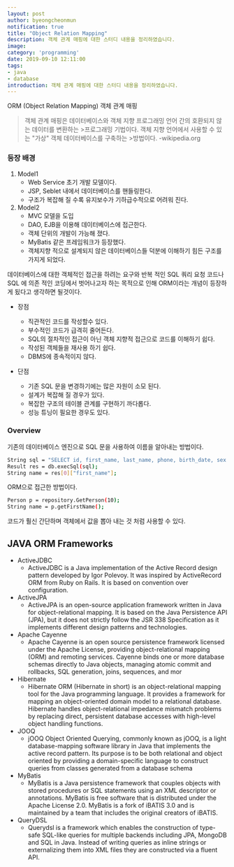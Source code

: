 ```yaml
---
layout: post
author: byeongcheonmun
notification: true
title: "Object Relation Mapping"
description: 객체 관계 매핑에 대한 스터디 내용을 정리하였습니다.
image:
category: 'programming'
date: 2019-09-10 12:11:00
tags:
- java
- database
introduction: 객체 관계 매핑에 대한 스터디 내용을 정리하였습니다.
---
```


ORM (Object Relation Mapping) 객체 관계 매핑
>객체 관계 매핑은 데이터베이스와 객체 지향 프로그래밍 언어 간의 호환되지 않는 데이터를 변환하는 >프로그래밍 기법이다. 객체 지향 언어에서 사용할 수 있는 "가상" 객체 데이터베이스를 구축하는 >방법이다. -wikipedia.org

### 등장 배경
1. Model1
    - Web Service 초기 개발 모델이다.
    - JSP, Seblet 내에서 데이터베이스를 핸들링한다.
    - 구조가 복잡해 질 수록 유지보수가 기하급수적으로 어려워 진다.
2. Model2
    - MVC 모델을 도입
    - DAO, EJB을 이용해 데이터베이스에 접근한다.
    - 객체 단위의 개발이 가능해 졌다.
    - MyBatis 같은 프레임워크가 등장했다.
    - 객체지향 적으로 설계되지 않은 데이터베이스들 덕분에 이해하기 힘든 구조를 가지게 되었다.

데이터베이스에 대한 객체적인 접근을 하려는 요구와 반복 적인 SQL 쿼리 요청 코드나 SQL 에 의존 적인 코딩에서 벗어나고자 하는 목적으로 인해 ORM이라는 개념이 등장하게 됬다고 생각하면 될것이다.

  - 장점
      - 직관적인 코드를 작성할수 있다.
      - 부수적인 코드가 급격히 줄어든다.
      - SQL의 절차적인 접근이 아닌 객체 지향적 접근으로 코드를 이해하기 쉽다.
      - 작성된 객체들을 재사용 하기 쉽다.
      - DBMS에 종속적이지 않다.

  - 단점
    - 기존 SQL 문을 변경하기에는 많은 자원이 소모 된다.
    - 설계가 복잡해 질 경우가 있다.
    - 복잡한 구조의 테이블 관계를 구현하기 까다롭다.
    - 성능 튜닝이 필요한 경우도 있다.

### Overview
기존의 데이터베이스 엔진으로 SQL 문을 사용하여 이름을 알아내는 방법이다.
```sh
String sql = "SELECT id, first_name, last_name, phone, birth_date, sex FROM persons WHERE id = 10";
Result res = db.execSql(sql);
String name = res[0]["first_name"];
```
ORM으로 접근한 방법이다.
```sh
Person p = repository.GetPerson(10);
String name = p.getFirstName();
```
코드가 훨신 간단하며 객체에서 값을 뽑아 내는 것 처럼 사용할 수 있다.

## JAVA ORM Frameworks
- ActiveJDBC
    - ActiveJDBC is a Java implementation of the Active Record design pattern developed by Igor Polevoy. It was inspired by ActiveRecord ORM from Ruby on Rails. It is based on convention over configuration.
- ActiveJPA
    - ActiveJPA is an open-source application framework written in Java for object-relational mapping. It is based on the Java Persistence API (JPA), but it does not strictly follow the JSR 338 Specification as it implements different design patterns and technologies.
- Apache Cayenne
    - Apache Cayenne is an open source persistence framework licensed under the Apache License, providing object-relational mapping (ORM) and remoting services. Cayenne binds one or more database schemas directly to Java objects, managing atomic commit and rollbacks, SQL generation, joins, sequences, and mor
- Hibernate
    - Hibernate ORM (Hibernate in short) is an object-relational mapping tool for the Java programming language. It provides a framework for mapping an object-oriented domain model to a relational database. Hibernate handles object-relational impedance mismatch problems by replacing direct, persistent database accesses with high-level object handling functions.
- JOOQ
    - jOOQ Object Oriented Querying, commonly known as jOOQ, is a light database-mapping software library in Java that implements the active record pattern. Its purpose is to be both relational and object oriented by providing a domain-specific language to construct queries from classes generated from a database schema
- MyBatis
    - MyBatis is a Java persistence framework that couples objects with stored procedures or SQL statements using an XML descriptor or annotations. MyBatis is free software that is distributed under the Apache License 2.0. MyBatis is a fork of iBATIS 3.0 and is maintained by a team that includes the original creators of iBATIS.
- QueryDSL
    - Querydsl is a framework which enables the construction of type-safe SQL-like queries for multiple backends including JPA, MongoDB and SQL in Java. Instead of writing queries as inline strings or externalizing them into XML files they are constructed via a fluent API.
